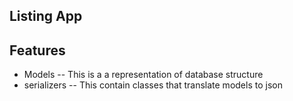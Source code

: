 ## Listing App

## Features
- Models -- This is a a representation of database structure
- serializers -- This contain classes that translate models to json